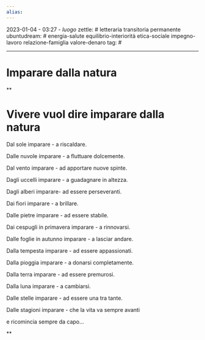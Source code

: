 ```yaml
---
alias: 
---
```

2023-01-04 - 03:27 - *luogo*
zettle: # letteraria transitoria permanente
ubuntudream: # energia-salute equilibrio-interiorità etica-sociale impegno-lavoro relazione-famiglia valore-denaro 
tag: #

---
# Imparare dalla natura

**

# Vivere vuol dire imparare dalla natura

Dal sole imparare - a riscaldare.

Dalle nuvole imparare - a fluttuare dolcemente.

Dal vento imparare - ad apportare nuove spinte.

Dagli uccelli imparare - a guadagnare in altezza.

Dagli alberi imparare- ad essere perseveranti.

Dai fiori imparare - a brillare.

Dalle pietre imparare - ad essere stabile.

Dai cespugli in primavera imparare - a rinnovarsi.

Dalle foglie in autunno imparare - a lasciar andare.

Dalla tempesta imparare - ad essere appassionati.

Dalla pioggia imparare - a donarsi completamente.

Dalla terra imparare - ad essere premurosi.

Dalla luna imparare - a cambiarsi.

Dalle stelle imparare - ad essere una tra tante.

Dalle stagioni imparare - che la vita va sempre avanti

e ricomincia sempre da capo…

**